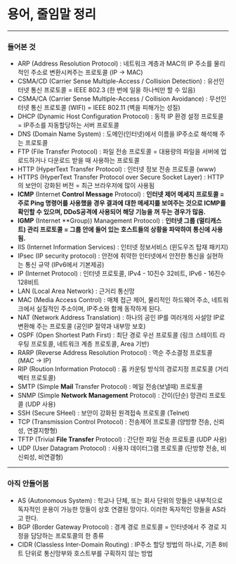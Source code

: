 # 용어, 줄임말 정리
---
### 들어본 것
* ARP (Address Resolution Protocol) : 네트워크 계층과 MAC의 IP 주소를 물리적인 주소로 변환시켜주는 프로토콜 (IP -> MAC)
* CSMA/CD (Carrier Sense Multiple-Access / Collision Detection) : 유선인터넷 통신 프로토콜 = IEEE 802.3 (한 번에 일을 하나씩만 할 수 있음)
* CSMA/CA (Carrier Sense Multiple-Access / Collision Avoidance) : 무선인터넷 통신 프로토콜 (WIFI) = IEEE 802.11 (벽을 피해가는 성질)
* DHCP (Dynamic Host Configuration Protocol) : 동적 IP 환경 설정 프로토콜 = IP주소를 자동할당하는 서버 프로토콜
* DNS (Domain Name System) : 도메인(인터넷)에서 이름을 IP주소로 해석해 주는 프로토콜
* FTP (File Transfer Protocol) : 파일 전송 프로토콜 = 대용량의 파일을 서버에 업로드하거나 다운로드 받을 때 사용하는 프로토콜
* HTTP (HyperText Transfer Protocol) : 인터넷 정보 전송 프로토콜 (www)
* HTTPS (HyperText Transfer Protocol over Secure Socket Layer) : HTTP의 보안이 강화된 버전 = 최근 브라우저에 많이 사용됨
* **ICMP** (Internet **Control Message** Protocol) : **인터넷 제어 메세지 프로토콜 = 주로 Ping 명령어를 사용했을 경우 결과에 대한 메세지를 보여주는 것으로 ICMP를 확인할 수 있으며, DDoS공격에 사용되어 해당 기능을 꺼 두는 경우가 많음.**
* **IGMP** (Internet **Group)) Management Protocol) : **인터넷 그룹 (멀티캐스트) 관리 프로토콜 = 그룹 안에 들어 있는 호스트들의 상황을 파악하여 통신에 사용됨.**
* IIS (Internet Information Services) : 인터넷 정보서비스 (윈도우즈 탑재 패키지)
* IPsec (IP security protocol) : 안전에 취약한 인터넷에서 안전한 통신을 실현하는 통신 규약 (IPv6에서 기본제공)
* IP (Internet Protocol) : 인터넷 프로토콜, IPv4 - 10진수 32비트, IPv6 - 16진수 128비트
* LAN (Local Area Network) : 근거리 통신망
* MAC (Media Access Control) : 매체 접근 제어, 물리적인 하드웨어 주소, 네트워크에서 실질적인 주소이며, IP주소와 함께 동작하게 된다.
* NAT (Network Address Translation) : 하나의 공인 IP를 여러개의 사설망 IP로 변환해 주는 프로토콜 (공인IP 절약과 내부망 보호)
* OSPF (Open Shortest Path First) : 최단 경로 우선 프로토콜 (링크 스테이트 라우팅 프로토콜, 네트워크 계층 프로토콜, Area 기반)
* RARP (Reverse Address Resolution Protocol) : 역순 주소결정 프로토콜 (MAC -> IP)
* RIP (Roution Information Protocol) : 홉 카운팅 방식의 경로지정 프로토콜 (거리벡터 프로토콜)
* SMTP (Simple **Mail** Transfer Protocol) : 메일 전송(보낼때) 프로토콜
* SNMP (Simple **Network Management** Protocol) : 간이(단순) 망관리 프로토콜 (UDP 사용)
* SSH (Secure SHeel) : 보안이 강화된 원격접속 프로토콜 (Telnet)
* TCP (Transmission Control Protocol) : 전송제어 프로토콜 (양방향 전송, 신뢰성, 연결지향형)
* TFTP (Trivial **File Transfer** Protocol) : 간단한 파일 전송 프로토콜 (UDP 사용)
* UDP (User Datagram Protocol) : 사용자 데이터그램 프로토콜 (단방향 전송, 비신뢰성, 비연결형)
---
### 아직 안들어봄
* AS (Autonomous System) : 학교나 단체, 또는 회사 단위의 망들은 내부적으로 독자적인 운용이 가능한 망들이 상호 연결된 망이다. 이러한 독자적인 망들을 AS라고 한다.
* BGP (Border Gateway Protocol) : 경계 경로 프로토콜 = 인터넷에서 주 경로 지정을 담당하는 프로토콜의 한 종류
* CIDR (Classless Inter-Domain Routing) : IP주소 할당 방법의 하나로, 기존 8비트 단위로 통신망부와 호스트부를 구획하지 않는 방법
